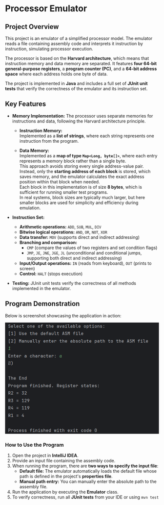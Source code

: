 # Processor Emulator

## Project Overview

This project is an emulator of a simplified processor model. The emulator reads a file containing assembly code and interprets it instruction by instruction, simulating processor execution.

The processor is based on the **Harvard architecture**, which means that instruction memory and data memory are separated. It features **four 64-bit general-purpose registers**, a **program counter (PC)**, and a **64-bit address space** where each address holds one byte of data.

The project is implemented in **Java** and includes a full set of **JUnit unit tests** that verify the correctness of the emulator and its instruction set.

## Key Features

- **Memory Implementation:**
  The processor uses separate memories for instructions and data, following the Harvard architecture principle.

    - **Instruction Memory:**  
      Implemented as a **list of strings**, where each string represents one instruction from the program.

    - **Data Memory:**  
      Implemented as a **map of type `Map<Long, byte[]>`**, where each entry represents a memory block rather than a single byte.  
      This approach avoids storing every single address-value pair.  
      Instead, only the **starting address of each block** is stored, which saves memory, and the emulator calculates the exact address position within that block when needed.  
      Each block in this implementation is of size **8 bytes**, which is sufficient for running smaller test programs.  
      In real systems, block sizes are typically much larger, but here smaller blocks are used for simplicity and efficiency during emulation.

- **Instruction Set:**
    - **Arithmetic operations:** `ADD`, `SUB`, `MUL`, `DIV`
    - **Bitwise logical operations:** `AND`, `OR`, `NOT`, `XOR`
    - **Data transfer:** `MOV` (supports direct and indirect addressing)
    - **Branching and comparison:** 
      - `CMP` (compare the values of two registers and set condition flags) 
      - `JMP`, `JE`, `JNE`, `JGE`, `JL` (unconditional and conditional jumps,
        supporting both direct and indirect addressing)
    - **Input/Output operations:** `IN` (reads from keyboard), `OUT` (prints to screen)
    - **Control:** `HALT` (stops execution)

- **Testing:**
  JUnit unit tests verify the correctness of all methods implemented in the emulator.

## Program Demonstration

Below is screenshot showcasing the application in action:

![Application screenshot](screenshots/screenshot.PNG)

### How to Use the Program

1. Open the project in **IntelliJ IDEA**.
2. Provide an input file containing the assembly code.
3. When running the program, there are **two ways to specify the input file**:
    - **Default file:** The emulator automatically loads the default file whose path is defined in the project's **properties file**.
    - **Manual path entry:** You can manually enter the absolute path to the assembly file.
4. Run the application by executing the **Emulator** class.
5. To verify correctness, run all **JUnit tests** from your IDE or using `mvn test`
